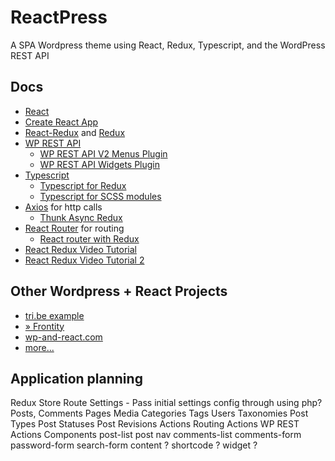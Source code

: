 # ReactPress
A SPA Wordpress theme using React, Redux, Typescript, and the WordPress REST API

## Docs
- [React](https://reactjs.org/)
- [Create React App](https://facebook.github.io/create-react-app/)
- [React-Redux](https://react-redux.js.org/) and [Redux](https://redux.js.org/)
- [WP REST API](https://developer.wordpress.org/rest-api/)
	- [WP REST API V2 Menus Plugin](https://wordpress.org/plugins/wp-rest-api-v2-menus/)
	- [WP REST API Widgets Plugin](https://wordpress.org/plugins/wp-rest-api-sidebars/)
- [Typescript](https://www.typescriptlang.org/)
	- [Typescript for Redux](https://redux.js.org/recipes/usage-with-typescript)
	- [Typescript for SCSS modules](https://gist.github.com/Hotell/01035a3ec202245d6b97937444140877)
- [Axios](https://github.com/axios/axios) for http calls
	- [Thunk Async Redux](https://redux.js.org/advanced/async-actions)
- [React Router](https://reacttraining.com/react-router/) for routing
	- [React router with Redux](https://redux.js.org/advanced/usage-with-react-router)
- [React Redux Video Tutorial](https://www.youtube.com/playlist?list=PL4cUxeGkcC9ij8CfkAY2RAGb-tmkNwQHG)
- [React Redux Video Tutorial 2](https://www.youtube.com/playlist?list=PL4cUxeGkcC9iWstfXntcj8f-dFZ4UtlN3)


## Other Wordpress + React Projects
- [tri.be example](https://tri.be/blog/redux-react-and-the-wordpress-rest-api-v2/)
- [» Frontity](https://frontity.org/)
- [wp-and-react.com](https://wp-and-react.com/reactredux-wordpress-theme/#/)
- [more...](https://blog.frontity.org/10-wordpress-themes-built-with-react/)

## Application planning
Redux
	Store
		Route
		Settings - Pass initial settings config through using php?
		Posts, Comments
		Pages
		Media
		Categories
		Tags
		Users
		Taxonomies
		Post Types
		Post Statuses
		Post Revisions
	Actions
		Routing Actions
		WP REST Actions
Components
	post-list
	post
	nav
	comments-list
	comments-form
	password-form
	search-form
	content ?
	shortcode ?
	widget ?



